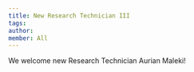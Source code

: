 ```yaml
---
title: New Research Technician III
tags:
author: 
member: All
---
```


We welcome new Research Technician Aurian Maleki!
